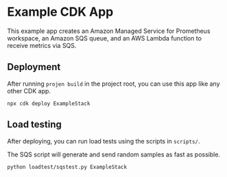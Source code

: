 # Example CDK App

This example app creates an Amazon Managed Service for Prometheus workspace, an Amazon SQS queue, and an AWS Lambda
function to receive metrics via SQS.

## Deployment

After running `projen build` in the project root, you can use this app like any other CDK app.

``` shell
npx cdk deploy ExampleStack
```

## Load testing

After deploying, you can run load tests using the scripts in `scripts/`.

The SQS script will generate and send random samples as fast as possible.

```shell
python loadtest/sqstest.py ExampleStack
```
